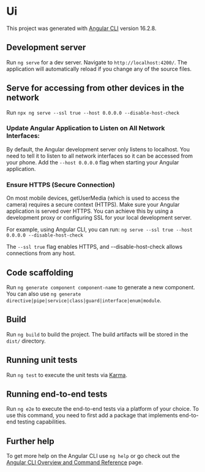 # Ui

This project was generated with [Angular CLI](https://github.com/angular/angular-cli) version 16.2.8.

## Development server

Run `ng serve` for a dev server. Navigate to `http://localhost:4200/`. The application will automatically reload if you change any of the source files.

## Serve for accessing from other devices in the network
Run `npx ng serve --ssl true --host 0.0.0.0 --disable-host-check`

### Update Angular Application to Listen on All Network Interfaces:
By default, the Angular development server only listens to localhost. You need to tell it to listen to all network interfaces so it can be accessed from your phone.
Add the `--host 0.0.0.0` flag when starting your Angular application.

### Ensure HTTPS (Secure Connection)
On most mobile devices, getUserMedia (which is used to access the camera) requires a secure context (HTTPS). Make sure your Angular application is served over HTTPS. You can achieve this by using a development proxy or configuring SSL for your local development server.

For example, using Angular CLI, you can run:
`ng serve --ssl true --host 0.0.0.0 --disable-host-check`

The `--ssl true` flag enables HTTPS, and --disable-host-check allows connections from any host.


## Code scaffolding

Run `ng generate component component-name` to generate a new component. You can also use `ng generate directive|pipe|service|class|guard|interface|enum|module`.

## Build

Run `ng build` to build the project. The build artifacts will be stored in the `dist/` directory.

## Running unit tests

Run `ng test` to execute the unit tests via [Karma](https://karma-runner.github.io).

## Running end-to-end tests

Run `ng e2e` to execute the end-to-end tests via a platform of your choice. To use this command, you need to first add a package that implements end-to-end testing capabilities.

## Further help

To get more help on the Angular CLI use `ng help` or go check out the [Angular CLI Overview and Command Reference](https://angular.io/cli) page.
